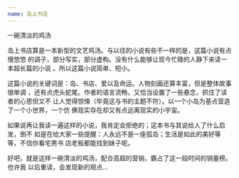 ```yaml
---
name: 岛上书店
---
```


一碗清淡的鸡汤

岛上书店算是一本新型的文艺鸡汤。与以往的小说有些不一样的是，这篇小说有点慢悠悠
的调子，部分写实，部分虚构。没有什么能够让现今忙碌的人静下来读一本超长篇的小说
。所以这篇小说简单、短小。

这篇小说的关键词是：岛、书店、爱以及命运。人物刻画还算丰富，但是整体故事很单调
，还有点虎头蛇尾。作者的语言流畅，又恰当设置了一些悬念，抓住了读者的心思但又不
让人觉得惊悚（毕竟这与书的主题不符）。以一个小岛为基点营造了一个小世界，一个仿
佛现实存在却又有点远离现实的小宇宙。

如果说再让我读一遍这样的小说，我肯定会拒绝的；这本书与其说给人了什么启发，倒不
如是在给大家一些提醒：人永远不是一座孤岛；生活是如此的美好等等，不信你看宅男书
店老板都能找到妹子呢。

好吧，就是这样一碗清淡的鸡汤，配合高超的营销，霸占了这一段时间的销量榜。也许我
以后重读，会发现新的观点...

